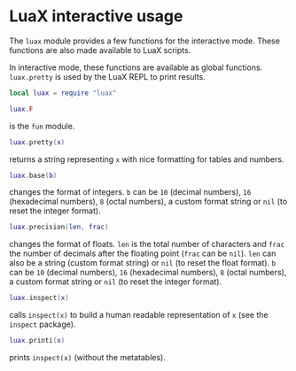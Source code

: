 # LuaX interactive usage

The `luax` module provides a few functions for the interactive mode.
These functions are also made available to LuaX scripts.

In interactive mode, these functions are available as global functions.
`luax.pretty` is used by the LuaX REPL to print results.

``` lua
local luax = require "luax"
```

``` lua
luax.F
```

is the `fun` module.

``` lua
luax.pretty(x)
```

returns a string representing `x` with nice formatting for tables and
numbers.

``` lua
luax.base(b)
```

changes the format of integers. `b` can be `10` (decimal numbers), `16`
(hexadecimal numbers), `8` (octal numbers), a custom format string or
`nil` (to reset the integer format).

``` lua
luax.precision(len, frac)
```

changes the format of floats. `len` is the total number of characters
and `frac` the number of decimals after the floating point (`frac` can
be `nil`). `len` can also be a string (custom format string) or `nil`
(to reset the float format). `b` can be `10` (decimal numbers), `16`
(hexadecimal numbers), `8` (octal numbers), a custom format string or
`nil` (to reset the integer format).

``` lua
luax.inspect(x)
```

calls `inspect(x)` to build a human readable representation of `x` (see
the `inspect` package).

``` lua
luax.printi(x)
```

prints `inspect(x)` (without the metatables).
